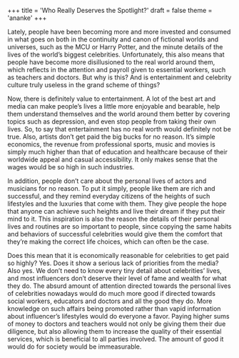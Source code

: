 +++
title = 'Who Really Deserves the Spotlight?'
draft = false
theme = 'ananke'
+++



Lately, people have been becoming more and more invested and consumed in what goes on both in the continuity and canon of fictional worlds and universes, such as the MCU or Harry Potter, and the minute details of the lives of the world’s biggest celebrities. Unfortunately, this also means that people have become more disillusioned to the real world around them, which reflects in the attention and payroll given to essential workers, such as teachers and doctors. But why is this? And is entertainment and celebrity culture truly useless in the grand scheme of things?

Now, there is definitely value to entertainment. A lot of the best art and media can make people’s lives a little more enjoyable and bearable, help them understand themselves and the world around them better by covering topics such as depression, and even stop people from taking their own lives. So, to say that entertainment has no real worth would definitely not be true. Also, artists don’t get paid the big bucks for no reason. It’s simple economics, the revenue from professional sports, music and movies is simply much higher than that of education and healthcare because of their worldwide appeal and casual accessibility. It only makes sense that the wages would be so high in such industries.

In addition, people don’t care about the personal lives of actors and musicians for no reason. To put it simply, people like them are rich and successful, and they remind everyday citizens of the heights of such lifestyles and the luxuries that come with them. They give people the hope that anyone can achieve such heights and live their dream if they put their mind to it. This inspiration is also the reason the details of their personal lives and routines are so important to people, since copying the same habits and behaviors of successful celebrities would give them the comfort that they’re making the correct life choices, which can often be the case.

 Does this mean that it is economically reasonable for celebrities to get paid so highly? Yes. Does it show a serious lack of priorities from the media? Also yes. We don’t need to know every tiny detail about celebrities’ lives, and most influencers don’t deserve their level of fame and wealth for what they do. The absurd amount of attention directed towards the personal lives of celebrities nowadays would do much more good if directed towards social workers, educators and doctors and all the good they do. More knowledge on such affairs being promoted rather than vapid information about influencer’s lifestyles would do everyone a favor. Paying higher sums of money to doctors and teachers would not only be giving them their due diligence, but also allowing them to increase the quality of their essential services, which is beneficial to all parties involved. The amount of good it would do for society would be immeasurable.